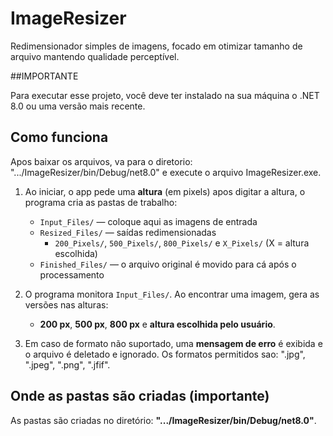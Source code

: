 # ImageResizer

Redimensionador simples de imagens, focado em otimizar tamanho de arquivo mantendo qualidade perceptível.

##IMPORTANTE

Para executar esse projeto, você deve ter instalado na sua máquina o .NET 8.0 ou uma versão mais recente.

## Como funciona

Apos baixar os arquivos, va para o diretorio: ".../ImageResizer/bin/Debug/net8.0" e execute o arquivo ImageResizer.exe.

1. Ao iniciar, o app pede uma **altura** (em pixels) apos digitar a altura, o programa cria as pastas de trabalho:
   - `Input_Files/` — coloque aqui as imagens de entrada
   - `Resized_Files/` — saídas redimensionadas
     - `200_Pixels/`, `500_Pixels/`, `800_Pixels/` e `X_Pixels/` (X = altura escolhida)
   - `Finished_Files/` — o arquivo original é movido para cá após o processamento

2. O programa monitora `Input_Files/`. Ao encontrar uma imagem, gera as versões nas alturas:
   - **200 px**, **500 px**, **800 px** e **altura escolhida pelo usuário**.

3. Em caso de formato não suportado, uma **mensagem de erro** é exibida e o arquivo é deletado e ignorado.
   Os formatos permitidos sao: ".jpg", ".jpeg", ".png", ".jfif".

## Onde as pastas são criadas (importante)

As pastas são criadas no diretório: **".../ImageResizer/bin/Debug/net8.0"**.
